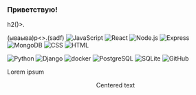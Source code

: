 ### Приветствую!
h2()>.

(ываыва)p<>.(sadf)
![JavaScript](https://img.shields.io/badge/-JavaScript-464646??style=flat-square&logo=javascript)
![React](https://img.shields.io/badge/-react-464646??style=flat-square&logo=react)
![Node.js](https://img.shields.io/badge/-Node.js-464646??style=flat-square&logo=Node.js)
![Express](https://img.shields.io/badge/-Express-464646??style=flat-square&logo=Express)
![MongoDB](https://img.shields.io/badge/-MongoDB-464646??style=flat-square&logo=MongoDB)
![CSS](https://img.shields.io/badge/-CSS-464646??style=flat-square&logo=css3)
![HTML](https://img.shields.io/badge/-HTML-464646??style=flat-square&logo=HTML5)

![Python](https://img.shields.io/badge/-Python-464646??style=flat-square&logo=Python)
![Django](https://img.shields.io/badge/-Django-464646??style=flat-square&logo=Django)
![docker](https://img.shields.io/badge/-docker-464646??style=flat-square&logo=docker)
![PostgreSQL](https://img.shields.io/badge/-PostgreSQL-464646??style=flat-square&logo=PostgreSQL)
![SQLite](https://img.shields.io/badge/-SQLite-464646??style=flat-square&logo=SQLite)
![GitHub](https://img.shields.io/badge/-GitHub-464646??style=flat-square&logo=GitHub)


<p align="justify">
  Lorem ipsum
</p>

<center>Centered text</center>
